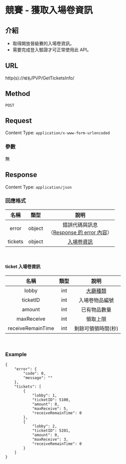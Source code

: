 # 競賽 - 獲取入場卷資訊

## 介紹

- 取得開放晉級賽的入場卷資訊。
- 需要完成登入驗證才可正常使用此 API。

## URL

http(s)://`域名`/PVP/GetTicketsInfo/

## Method

`POST`

## Request

Content Type: `application/x-www-form-urlencoded`

### 參數

無

## Response

Content Type: `application/json`

### 回應格式

| 名稱 | 類型 | 說明 |
|:-:|:-:|:-:|
| error | object | 錯誤代碼與訊息<br>（[Response 的 error 內容](../response.md#error)） |
| tickets | object | [入場卷資訊](#ticket) |
<br>

#### <span id="ticket">ticket 入場卷資訊 </span>
| 名稱 | 類型 | 說明 |
|:-:|:-:|:-:|
| lobby | int | [大廳種類](../codes/race.md#lobby) |
| ticketID | int | 入場卷物品編號 |
| amount | int | 已有物品數量 |
| maxReceive | int | 領取上限 |
| receiveRemainTime | int | 剩餘可領領時間(秒) |
<br>


### Example
    {
        "error": {
            "code": 0,
            "message": ""
        },
        "tickets": [
            {
                "lobby": 1,
                "ticketID": 5100,
                "amount": 0,
                "maxReceive": 5,
                "receiveRemainTime": 0
            },
            {
                "lobby": 2,
                "ticketID": 5201,
                "amount": 0,
                "maxReceive": 3,
                "receiveRemainTime": 0
            }
        ]
    }